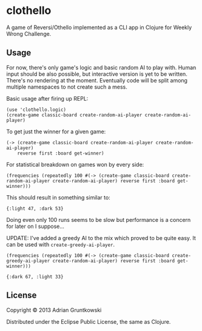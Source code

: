 # clothello

A game of Reversi/Othello implemented as a CLI app in Clojure for Weekly Wrong Challenge.

## Usage

For now, there's only game's logic and basic random AI to play with. Human input should be also possible, but interactive version is yet to be written. There's no rendering at the moment. Eventually code will be split among multiple namespaces to not create such a mess.

Basic usage after firing up REPL:

    (use 'clothello.logic)
    (create-game classic-board create-random-ai-player create-random-ai-player)
    
To get just the winner for a given game:

    (-> (create-game classic-board create-random-ai-player create-random-ai-player)
        reverse first :board get-winner)

For statistical breakdown on games won by every side:

    (frequencies (repeatedly 100 #(-> (create-game classic-board create-random-ai-player create-random-ai-player) reverse first :board get-winner)))

This should result in something similar to:

    {:light 47, :dark 53}

Doing even only 100 runs seems to be slow but performance is a concern for later on I suppose...

UPDATE: I've added a greedy AI to the mix which proved to be quite easy. It can be used with `create-greedy-ai-player`.

    (frequencies (repeatedly 100 #(-> (create-game classic-board create-greedy-ai-player create-random-ai-player) reverse first :board get-winner)))
    
    {:dark 67, :light 33}

## License

Copyright © 2013 Adrian Gruntkowski

Distributed under the Eclipse Public License, the same as Clojure.
